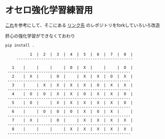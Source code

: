 # オセロ強化学習練習用

[これ](https://qiita.com/pigooosuke/items/8865c3a51556453d6484)を参考にして、そこにある [リンク先](https://github.com/pigooosuke/gym_reversi) のレポジトリをforkしていろいろ改造

肝心の強化学習ができなくておわり



```sh
pip install .
```

```
           1  |  2  |  3  |  4  |  5  |  6  |  7  |  8  |
     ----------------------------------------------------

   1    |     |     |     |  O  |  X  |     |     |  O  |
 -------------------------------------------------------
   2    |  X  |     |  O  |     |  X  |  X  |  O  |  X  |
 -------------------------------------------------------
   3    |     |  X  |  X  |  X  |  X  |  O  |  X  |  X  |
 -------------------------------------------------------
   4    |  O  |  O  |  X  |  X  |  O  |  X  |  X  |  O  |
 -------------------------------------------------------
   5    |  O  |     |  X  |  X  |  X  |  X  |  X  |  O  |
 -------------------------------------------------------
   6    |     |  O  |  O  |  O  |  X  |  O  |  X  |     |
 -------------------------------------------------------
   7    |  X  |     |  O  |     |  X  |  X  |  X  |  X  |
 -------------------------------------------------------
   8    |     |     |     |  X  |  X  |  X  |  X  |  X  |
 -------------------------------------------------------
```
